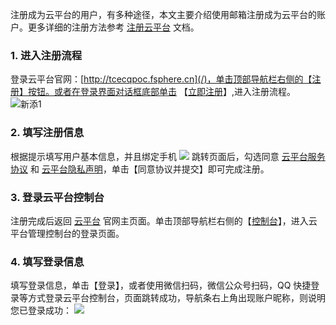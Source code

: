 注册成为云平台的用户，有多种途径，本文主要介绍使用邮箱注册成为云平台的账户。更多详细的注册方法参考 [注册云平台](/document/product/378/9603) 文档。
### 1. 进入注册流程
登录云平台官网：[http://tcecqpoc.fsphere.cn](/)，单击顶部导航栏右侧的【注册】按钮。或者在登录界面对话框底部单击 【[立即注册](/register?s_url=https%3A%2F%2Ftce.fsphere.c%2F%3FfromSource%3Dgwzcw.184926.184926.184926%26gclid%3DEAIaIQobChMI2Yb69OGQ2QIVzxOPCh3RKwUiEAAYASAAEgIthPD_BwE)】,进入注册流程。
![新添1](http://imgcache.tcecqpoc.fsphere.cn/image/mc.qcloudimg.com/static/img/ae6cef5c215bc6d1099138026ddd7dbc/image.jpg)

### 2. 填写注册信息
根据提示填写用户基本信息，并且绑定手机
![](http://imgcache.tcecqpoc.fsphere.cn/image/main.qcloudimg.com/raw/e30d19a1e9a04dc1e55c1d4fcdb96c0e.png)
跳转页面后，勾选同意 [云平台服务协议](/document/product/301/1967) 和 [云平台隐私声明](/document/product/301/11470)，单击【同意协议并提交】即可完成注册。
### 3. 登录云平台控制台
注册完成后返回 [云平台](/) 官网主页面。单击顶部导航栏右侧的【[控制台](/login?s_url=https%3A%2F%2Fconsole.tce.fsphere.c%2F)】，进入云平台管理控制台的登录页面。
### 4. 填写登录信息
填写登录信息，单击【登录】，或者使用微信扫码，微信公众号扫码，QQ 快捷登录等方式登录云平台控制台，页面跳转成功，导航条右上角出现账户昵称，则说明您已登录成功：
![](http://imgcache.tcecqpoc.fsphere.cn/image/main.qcloudimg.com/raw/5322ca112ddff45a1c2d885abbf72c69.png)
